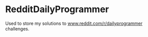 RedditDailyProgrammer
=====================

Used to store my solutions to www.reddit.com/r/dailyprogrammer challenges.
